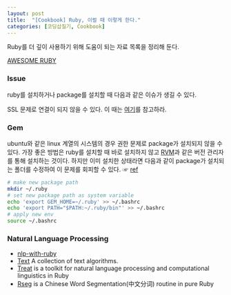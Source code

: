 ```yaml
---
layout: post
title:  "[Cookbook] Ruby, 이럴 때 이렇게 한다."
categories: [코딩삽질기, Cookbook]
---
```


Ruby를 더 깊이 사용하기 위해 도움이 되는 자료 목록을 정리해 둔다.

[AWESOME RUBY](http://awesome-ruby.com/)

### Issue

ruby를 설치하거나 package를 설치할 때 다음과 같은 이슈가 생길 수 있다.

SSL 문제로 연결이 되지 않을 수 있다. 이 때는 [여기](https://pinedance.github.io/blog/2017/11/02/how-to-bypass-SSL)를 참고하라.


### Gem

ubuntu와 같은 linux 계열의 시스템의 경우 권한 문제로 package가 설치되지 않을 수 있다. 가장 좋은 방법은 ruby를 설치할 때 바로 설치하지 않고 [RVM](https://rvm.io/)과 같은 버전 관리자를 통해 설치하는 것이다. 하지만 이미 설치한 상태라면 다음과 같이 package가 설치되는 폴더를 수정하여 이 문제를 회피할 수 있다. ☞ [ref](https://stackoverflow.com/a/50361633)

```bash
# make new package path
mkdir ~/.ruby
# set new package path as system variable
echo 'export GEM_HOME=~/.ruby' >> ~/.bashrc
echo 'export PATH="$PATH:~/.ruby/bin"' >> ~/.bashrc
# apply new env
source ~/.bashrc
```





### Natural Language Processing

* [nlp-with-ruby](https://github.com/arbox/nlp-with-ruby/blob/master/readme.md)
* [Text](https://github.com/threedaymonk/text/blob/master/README.rdoc) A collection of text algorithms.
* [Treat](https://github.com/louismullie/treat) is a toolkit for natural language processing and computational linguistics in Ruby
* [Rseg](https://github.com/yzhang/rseg/blob/master/README) is a Chinese Word Segmentation(中文分词) routine in pure Ruby
